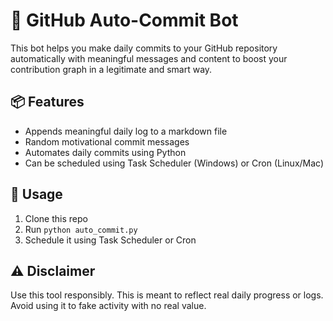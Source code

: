 # 🤖 GitHub Auto-Commit Bot 

This bot helps you make daily commits to your GitHub repository automatically with meaningful messages and content to boost your contribution graph in a legitimate and smart way.

## 📦 Features
- Appends meaningful daily log to a markdown file
- Random motivational commit messages
- Automates daily commits using Python
- Can be scheduled using Task Scheduler (Windows) or Cron (Linux/Mac)

## 🚀 Usage

1. Clone this repo
2. Run `python auto_commit.py`
3. Schedule it using Task Scheduler or Cron

## ⚠️ Disclaimer
Use this tool responsibly. This is meant to reflect real daily progress or logs. Avoid using it to fake activity with no real value.
